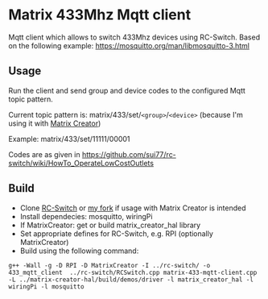 # Matrix 433Mhz Mqtt client

Mqtt client which allows to switch 433Mhz devices using RC-Switch.
Based on the following example: https://mosquitto.org/man/libmosquitto-3.html

## Usage

Run the client and send group and device codes to the configured Mqtt topic pattern.

Current topic pattern is: matrix/433/set/`<group>`/`<device>` (because I'm using it with [Matrix Creator](https://creator.matrix.one))

Example: matrix/433/set/11111/00001

Codes are as given in https://github.com/sui77/rc-switch/wiki/HowTo_OperateLowCostOutlets

## Build

* Clone [RC-Switch](https://github.com/sui77/rc-switch) or [my fork](https://github.com/draity/rc-switch) if usage with Matrix Creator is intended
* Install dependecies: mosquitto, wiringPi
* If MatrixCreator: get or build matrix_creator_hal library
* Set appropriate defines for RC-Switch, e.g. RPI (optionally MatrixCreator)
* Build using the following command:

`g++ -Wall -g -D RPI -D MatrixCreator -I ../rc-switch/ -o 433_mqtt_client  ../rc-switch/RCSwitch.cpp matrix-433-mqtt-client.cpp -L ../matrix-creator-hal/build/demos/driver -l matrix_creator_hal -l wiringPi -l mosquitto`
